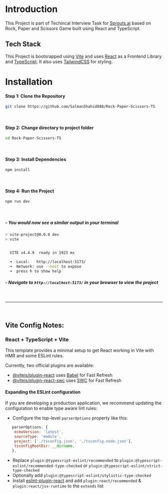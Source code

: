 # Introduction

This Project is part of Techincal Interview Task for [Sprouts.ai](https://sprouts.ai/) based on Rock, Paper and Scissors Game built using React and TypeScript.

## Tech Stack

This Project is bootsrapped using [Vite](https://vitejs.dev/) and uses [React](https://reactjs.org/) as a Frontend Library and [TypeScript](https://www.typescriptlang.org/). It also uses [TailwindCSS](https://tailwindcss.com/) for styling.

# Installation

#### Step 1: Clone the Repository

```bash
git clone https://github.com/SalmanShahid888/Rock-Paper-Scissors-TS
```

&nbsp;

#### Step 2: Change directory to project folder

```bash
cd Rock-Paper-Scissors-TS
```

&nbsp;

#### Step 3: Install Dependencies

```bash
npm install
```

&nbsp;

#### Step 4: Run the Project

```bash
npm run dev
```

&nbsp;

##### - You would now see a similar output in your terminal

```bash
> vite-project@0.0.0 dev
> vite


  VITE v4.4.9  ready in 1923 ms

  ➜  Local:   http://localhost:5173/
  ➜  Network: use --host to expose
  ➜  press h to show help
```

##### - Navigate to `http://localhost:5173/` in your browser to view the project

&nbsp;

---

&nbsp;

## Vite Config Notes:

### React + TypeScript + Vite

This template provides a minimal setup to get React working in Vite with HMR and some ESLint rules.

Currently, two official plugins are available:

- [@vitejs/plugin-react](https://github.com/vitejs/vite-plugin-react/blob/main/packages/plugin-react/README.md) uses [Babel](https://babeljs.io/) for Fast Refresh
- [@vitejs/plugin-react-swc](https://github.com/vitejs/vite-plugin-react-swc) uses [SWC](https://swc.rs/) for Fast Refresh

#### Expanding the ESLint configuration

If you are developing a production application, we recommend updating the configuration to enable type aware lint rules:

- Configure the top-level `parserOptions` property like this:

```js
   parserOptions: {
    ecmaVersion: 'latest',
    sourceType: 'module',
    project: ['./tsconfig.json', './tsconfig.node.json'],
    tsconfigRootDir: __dirname,
   },
```

- Replace `plugin:@typescript-eslint/recommended` to `plugin:@typescript-eslint/recommended-type-checked` or `plugin:@typescript-eslint/strict-type-checked`
- Optionally add `plugin:@typescript-eslint/stylistic-type-checked`
- Install [eslint-plugin-react](https://github.com/jsx-eslint/eslint-plugin-react) and add `plugin:react/recommended` & `plugin:react/jsx-runtime` to the `extends` list
